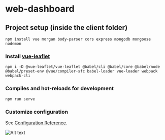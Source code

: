 # web-dashboard

## Project setup (inside the client folder)
```
npm install vue morgan body-parser cors express mongodb mongoose nodemon
```

### Install [vue-leaflet](https://www.npmjs.com/package/@vue-leaflet/vue-leaflet)
```
npm i -D @vue-leaflet/vue-leaflet @babel/cli @babel/core @babel/node @babel/preset-env @vue/compiler-sfc babel-loader vue-loader webpack webpack-cli
```

### Compiles and hot-reloads for development
```
npm run serve
```

<!-- ### Compiles and minifies for production
```
npm run build
```

### Lints and fixes files
```
npm run lint
``` -->

### Customize configuration
See [Configuration Reference](https://cli.vuejs.org/config/).

![Alt text](/docs/webpagev1.PNG?raw=true)